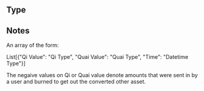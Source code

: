 ## Type

## Notes

An array of the form:

List[{"Qi Value": "Qi Type",
"Quai Value": "Quai Type",
"Time": "Datetime Type"}]

The negaive values on Qi or Quai value denote amounts that were sent in by a user and burned to get out the converted other asset.

